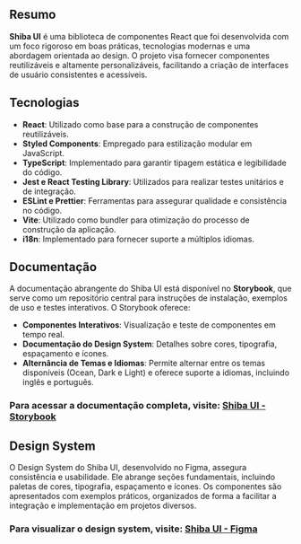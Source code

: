 
## Resumo

**Shiba UI** é uma biblioteca de componentes React que foi desenvolvida com um foco rigoroso em boas práticas, tecnologias modernas e uma abordagem orientada ao design. O projeto visa fornecer componentes reutilizáveis e altamente personalizáveis, facilitando a criação de interfaces de usuário consistentes e acessíveis.

## Tecnologias

- **React**: Utilizado como base para a construção de componentes reutilizáveis.
- **Styled Components**: Empregado para estilização modular em JavaScript.
- **TypeScript**: Implementado para garantir tipagem estática e legibilidade do código.
- **Jest e React Testing Library**: Utilizados para realizar testes unitários e de integração.
- **ESLint e Prettier**: Ferramentas para assegurar qualidade e consistência no código.
- **Vite**: Utilizado como bundler para otimização do processo de construção da aplicação.
- **i18n**: Implementado para fornecer suporte a múltiplos idiomas.

## Documentação

A documentação abrangente do Shiba UI está disponível no **Storybook**, que serve como um repositório central para instruções de instalação, exemplos de uso e testes interativos. O Storybook oferece:

- **Componentes Interativos**: Visualização e teste de componentes em tempo real.
- **Documentação do Design System**: Detalhes sobre cores, tipografia, espaçamento e ícones.
- **Alternância de Temas e Idiomas**: Permite alternar entre os temas disponíveis (Ocean, Dark e Light) e oferece suporte a idiomas, incluindo inglês e português.

### Para acessar a documentação completa, visite: [Shiba UI - Storybook](https://vitorsoer.github.io/shiba-ui/)

## Design System

O Design System do Shiba UI, desenvolvido no Figma, assegura consistência e usabilidade. Ele abrange seções fundamentais, incluindo paletas de cores, tipografia, espaçamento e ícones. Os componentes são apresentados com exemplos práticos, organizados de forma a facilitar a integração e implementação em projetos diversos.

### Para visualizar o design system, visite: [Shiba UI - Figma](https://www.figma.com/design/OE4BUqiI4sLNfmQiKNA2MJ/SHIBA-UI)
